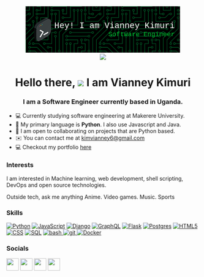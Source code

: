 <div id="header" align="center">
    <img src="./images/github-header-image(1).png" width=80%>
</div>

<div id="badges" align="center">
    <a href="https://www.linkedin.com/in/vianney-kimuri-30389618a/">
        <img src="https://img.shields.io/badge/LinkedIn-blue?logo=linkedin&logoColor=white&style=for-the-badge">
    </a>
    <!-- <img src="https://komarev.com/ghpvc/?username=KimVianney&style=flat-square&color=blue" alt=""/> -->
</div> 
 
<div id="views" align="center">
    <h1>
        Hello there, <img src="https://media.giphy.com/media/hvRJCLFzcasrR4ia7z/giphy.gif" width="30px"/> I am Vianney Kimuri
    </h1>
</div>

<h3 align="center">
    I am a Software Engineer currently based in Uganda. 
</h3>

- :computer: Currently studying software engineering at Makerere University.
- :briefcase: My primary language is **Python**. I also use Javascript and Java.
- :handshake: I am open to collaborating on projects that are Python based.
- :envelope: You can contact me at [kimvianney6@gmail.com](mailto://kimvianney6@gmail.com)
- :computer: Checkout my portfolio [here](https://vianneyk.super.site)

### Interests

I am interested in Machine learning, web development, shell scripting, DevOps and open source technologies.

Outside tech, ask me anything Anime. Video games. Music. Sports

### Skills
<p align="left">
<a href="" target="_blank" rel="noreferrer"><img src="https://raw.githubusercontent.com/danielcranney/readme-generator/main/public/icons/skills/python-colored.svg" width="36" height="36" alt="Python" /></a>
<a href="" target="_blank" rel="noreferrer"><img src="https://raw.githubusercontent.com/danielcranney/readme-generator/main/public/icons/skills/javascript-colored.svg" width="36" height="36" alt="JavaScript" /></a>
<a href="" target="_blank" rel="noreferrer"><img src="https://raw.githubusercontent.com/danielcranney/readme-generator/main/public/icons/skills/django-colored.svg" width="36" height="36" alt="Django" /></a>
<a href="" target="_blank" rel="noreferrer"><img src="https://raw.githubusercontent.com/danielcranney/readme-generator/main/public/icons/skills/graphql-colored.svg" width="36" height="36" alt="GraphQL" /></a>
<a href="" target="_blank" rel="noreferrer"><img src="https://raw.githubusercontent.com/danielcranney/readme-generator/main/public/icons/skills/flask-colored.svg" width="36" height="36" alt="Flask" /></a>
<a href="Python" target="_blank" rel="noreferrer"><img src="https://raw.githubusercontent.com/danielcranney/readme-generator/main/public/icons/skills/postgresql-colored.svg" width="36" height="36" alt="Postgres" /></a>
<a href="Python" target="_blank" rel="noreferrer"><img src="https://raw.githubusercontent.com/danielcranney/readme-generator/main/public/icons/skills/html5-colored.svg" width="36" height="36" alt="HTML5" /></a>
<a href="" target="_blank" rel="noreferrer"><img src="https://raw.githubusercontent.com/danielcranney/readme-generator/main/public/icons/skills/css3-colored.svg" width="36" height="36" alt="CSS" /></a>
<a href="" target="_blank" rel="noreferrer"><img src="https://raw.githubusercontent.com/danielcranney/readme-generator/main/public/icons/skills/mysql-colored.svg" width="36" height="36" alt="SQL" /></a>
<a href="https://www.gnu.org/software/bash/" target="_blank" rel="noreferrer"> <img src="https://www.vectorlogo.zone/logos/gnu_bash/gnu_bash-icon.svg" alt="bash" width="40" height="40"/> </a>
<a href="https://git-scm.com/" target="_blank" rel="noreferrer"> <img src="https://www.vectorlogo.zone/logos/git-scm/git-scm-icon.svg" alt="git" width="40" height="40"/> </a>
<a href="https://www.docker.com" target="_blank" rel="noreferrer"><img src="https://raw.githubusercontent.com/danielcranney/readme-generator/main/public/icons/skills/docker.svg" width="36" height="36" alt="Docker" /></a>
</p>

### Socials

<p align="left">
<a href="https://www.github.com/KimVianney" target="_blank" rel="noreferrer"><img src="https://raw.githubusercontent.com/danielcranney/readme-generator/main/public/icons/socials/github.svg" width="32" height="32" /></a>
<a href="https://www.linkedin.com/in/vianney-kimuri-30389618a/" target="_blank" rel="noreferrer"><img src="https://raw.githubusercontent.com/danielcranney/readme-generator/main/public/icons/socials/linkedin.svg" width="32" height="32" /></a>
<a href="https://www.twitter.com/low_key_nerd__" target="_blank" rel="noreferrer"><img src="https://raw.githubusercontent.com/danielcranney/readme-generator/main/public/icons/socials/twitter.svg" width="32" height="32" /></a>
<a href="https://www.medium.com/@kimvianney6" target="_blank" rel="noreferrer"><img src="https://raw.githubusercontent.com/danielcranney/readme-generator/main/public/icons/socials/medium.svg" width="32" height="32" /></a>
</p>



<!--
**KimVianney/KimVianney** is a ✨ _special_ ✨ repository because its `README.md` (this file) appears on your GitHub profile.

Here are some ideas to get you started:

- 🔭 I’m currently working on ...
- 🌱 I’m currently learning ...
- 👯 I’m looking to collaborate on ...
- 🤔 I’m looking for help with ...
- 💬 Ask me about ...
- 📫 How to reach me: ...
- 😄 Pronouns: ...
- ⚡ Fun fact: ...
-->
